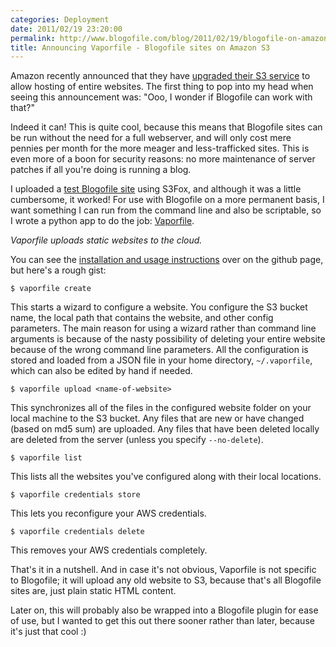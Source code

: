 ```yaml
---
categories: Deployment
date: 2011/02/19 23:20:00
permalink: http://www.blogofile.com/blog/2011/02/19/blogofile-on-amazon-s3
title: Announcing Vaporfile - Blogofile sites on Amazon S3
---
```

Amazon recently announced that they have [upgraded their S3 service](http://aws.typepad.com/aws/2011/02/host-your-static-website-on-amazon-s3.html) to
allow hosting of entire websites. The first thing to pop into my head
when seeing this announcement was: "Ooo, I wonder if Blogofile can work
with that?"

Indeed it can! This is quite cool, because this means that Blogofile
sites can be run without the need for a full webserver, and will only
cost mere pennies per month for the more meager and less-trafficked
sites. This is even more of a boon for security reasons: no more
maintenance of server patches if all you're doing is running a blog.

I uploaded a [test Blogofile site](http://s3.blogofile.com) using
S3Fox, and although it was a little cumbersome, it worked! For use
with Blogofile on a more permanent basis, I want something I can run
from the command line and also be scriptable, so I wrote a python app
to do the job: [Vaporfile](https://github.com/enigmacurry/vaporfile).

*Vaporfile uploads static websites to the cloud.* 

You can see the [installation and usage
instructions](https://github.com/enigmacurry/vaporfile) over on the
github page, but here's a rough gist:

    $ vaporfile create

This starts a wizard to configure a website. You configure the S3 bucket
name, the local path that contains the website, and other config
parameters. The main reason for using a wizard rather than command
line arguments is because of the nasty possibility of deleting your
entire website because of the wrong command line parameters. All the
configuration is stored and loaded from a JSON file in your home
directory, `~/.vaporfile`, which can also be edited by hand if needed.
    
    $ vaporfile upload <name-of-website>

This synchronizes all of the files in the configured website folder on
your local machine to the S3 bucket. Any files that are new or have
changed (based on md5 sum) are uploaded. Any files that have been
deleted locally are deleted from the server (unless you specify
`--no-delete`).

    $ vaporfile list

This lists all the websites you've configured along with their local
locations.

    $ vaporfile credentials store

This lets you reconfigure your AWS credentials.

    $ vaporfile credentials delete

This removes your AWS credentials completely.

That's it in a nutshell. And in case it's not obvious, Vaporfile is
not specific to Blogofile; it will upload any old website to S3,
because that's all Blogofile sites are, just plain static HTML content.

Later on, this will probably also be wrapped into a Blogofile plugin
for ease of use, but I wanted to get this out there sooner rather than
later, because it's just that cool :)
